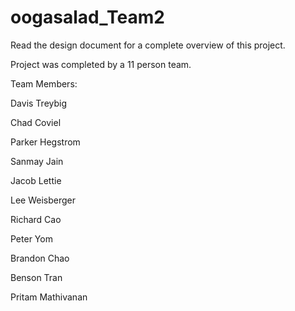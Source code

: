 oogasalad_Team2
===============
Read the design document for a complete overview of this project.

Project was completed by a 11 person team.

Team Members:

Davis Treybig

Chad Coviel

Parker Hegstrom

Sanmay Jain

Jacob Lettie

Lee Weisberger

Richard Cao

Peter Yom

Brandon Chao

Benson Tran

Pritam Mathivanan

